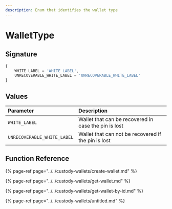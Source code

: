 ```yaml
---
description: Enum that identifies the wallet type
---
```


# WalletType

## Signature

```javascript
{
    WHITE_LABEL = 'WHITE_LABEL',
    UNRECOVERABLE_WHITE_LABEL = 'UNRECOVERABLE_WHITE_LABEL'
}
```

## Values

| Parameter | Description |
| :--- | :--- |
| `WHITE_LABEL` | Wallet that can be recovered in case the pin is lost |
| `UNRECOVERABLE_WHITE_LABEL` | Wallet that can not be recovered if the pin is lost |

## Function Reference

{% page-ref page="../../custody-wallets/create-wallet.md" %}

{% page-ref page="../../custody-wallets/get-wallet.md" %}

{% page-ref page="../../custody-wallets/get-wallet-by-id.md" %}

{% page-ref page="../../custody-wallets/untitled.md" %}



